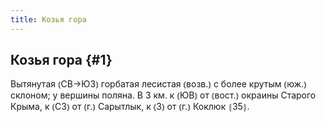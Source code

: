 ```yaml
---
title: Козья гора
---
```

## Козья гора {#1}

Вытянутая ⦅СВ→ЮЗ⦆ горбатая лесистая ⦅возв.⦆ с более крутым ⦅юж.⦆ склоном; у вершины поляна. В 3 км. к ⦅ЮВ⦆ от ⦅вост.⦆ окраины Старого Крыма, к ⦅СЗ⦆ от ⦅г.⦆ Сарытлык, к ⦅З⦆ от ⦅г.⦆ Коклюк ⦃З5⦄.
